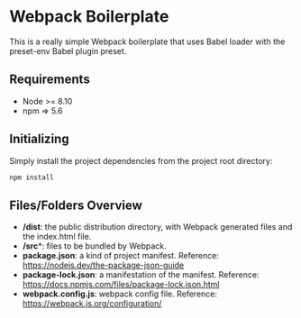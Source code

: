 # Webpack Boilerplate

This is a really simple Webpack boilerplate that uses Babel loader with the preset-env Babel plugin preset.

## Requirements

* Node >= 8.10
* npm => 5.6

## Initializing

Simply install the project dependencies from the project root directory:

```bash
npm install
```

## Files/Folders Overview

* **/dist**: the public distribution directory, with Webpack generated files and the index.html file.
* **/src***: files to be bundled by Webpack.  
* **package.json**: a kind of project manifest. Reference: https://nodejs.dev/the-package-json-guide  
* **package-lock.json**: a manifestation of the manifest. Reference: https://docs.npmjs.com/files/package-lock.json.html
* **webpack.config.js**: webpack config file. Reference: https://webpack.js.org/configuration/  